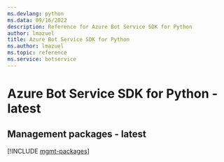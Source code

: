 ```yaml
---
ms.devlang: python
ms.data: 09/16/2022
description: Reference for Azure Bot Service SDK for Python
author: lmazuel
title: Azure Bot Service SDK for Python
ms.author: lmazuel
ms.topic: reference
ms.service: botservice
---
```

# Azure Bot Service SDK for Python - latest

## Management packages - latest
[!INCLUDE [mgmt-packages](bot-service-mgmt-index.md)]